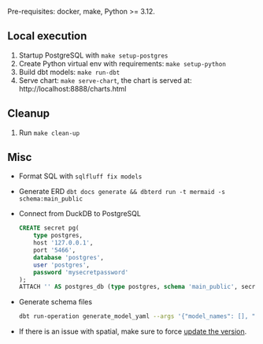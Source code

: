 Pre-requisites: docker, make, Python >= 3.12.

## Local execution

1. Startup PostgreSQL with `make setup-postgres`
2. Create Python virtual env with requirements: `make setup-python`
3. Build dbt models: `make run-dbt`
4. Serve chart: `make serve-chart`, the chart is served at: http://localhost:8888/charts.html

## Cleanup

1. Run `make clean-up`

## Misc

- Format SQL with `sqlfluff fix models`
- Generate ERD `dbt docs generate && dbterd run -t mermaid -s schema:main_public`
- Connect from DuckDB to PostgreSQL
    ```sql
    CREATE secret pg(
        type postgres,
        host '127.0.0.1',
        port '5466',
        database 'postgres',
        user 'postgres',
        password 'mysecretpassword'
    );
    ATTACH '' AS postgres_db (type postgres, schema 'main_public', secret pg);
    ```
- Generate schema files 
  ```bash 
  dbt run-operation generate_model_yaml --args '{"model_names": [], "upstream_descriptions":true}'
  ```
  
- If there is an issue with spatial, make sure to force [update the version](https://github.com/duckdb/duckdb-spatial/issues/508).

